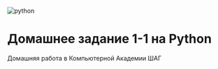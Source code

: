 ![python](https://img.shields.io/badge/Python-blue.svg?style==flat)
# Домашнее задание 1-1 на Python 
Домашняя работа в Компьютерной Академии ШАГ
